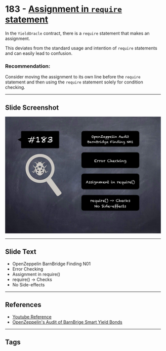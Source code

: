 
# 183 - [Assignment in `require` statement](./Assignment%20in%20`require`%20statement.md)

In the `YieldOracle` contract, there is a `require` statement that makes an assignment. 

This deviates from the standard usage and intention of `require` statements and can easily lead to confusion.

### Recommendation:
Consider moving the assignment to its own line before the `require` statement and then using the `require` statement solely for condition checking.
___
## Slide Screenshot
![183.jpg](../../images/8.%20Audit%20Findings%20201/183.jpg)
___
## Slide Text
- OpenZeppelin BarnBridge Finding N01
- Error Checking
- Assignment in require()
- require() -> Checks
- No Side-effects
___
## References
- [Youtube Reference](https://youtu.be/0J7KI4WGd0Q?t=116)
- [OpenZeppelin's Audit of BarnBrige Smart Yield Bonds](https://blog.openzeppelin.com/barnbridge-smart-yield-bonds-audit/)
___
## Tags
